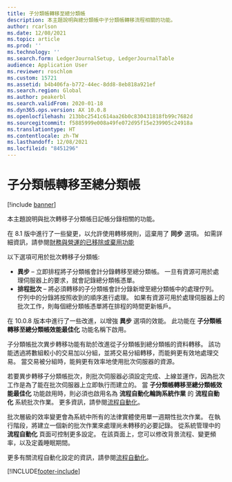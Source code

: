 ```yaml
---
title: 子分類帳轉移至總分類帳
description: 本主題說明與總分類帳中子分類帳轉移流程相關的功能。
author: rcarlson
ms.date: 12/08/2021
ms.topic: article
ms.prod: ''
ms.technology: ''
ms.search.form: LedgerJournalSetup, LedgerJournalTable
audience: Application User
ms.reviewer: roschlom
ms.custom: 15721
ms.assetid: b4b406fa-b772-44ec-8dd8-8eb818a921ef
ms.search.region: Global
ms.author: peakerbl
ms.search.validFrom: 2020-01-18
ms.dyn365.ops.version: AX 10.0.8
ms.openlocfilehash: 213bbc2541c614aa26b0c830431818fb99c7682d
ms.sourcegitcommit: f5885999e008a49fe072d95f15e239905c24918a
ms.translationtype: HT
ms.contentlocale: zh-TW
ms.lasthandoff: 12/08/2021
ms.locfileid: "8451296"
---
```

# <a name="subledger-transfer-to-the-general-ledger"></a>子分類帳轉移至總分類帳

[!include [banner](../includes/banner.md)]

本主題說明與批次轉移子分類帳日記帳分錄相關的功能。

在 8.1 版中進行了一些變更，以允許使用轉移規則，這棄用了 **同步** 選項。 如需詳細資訊，請參閱[財務與營運的已移除或棄用功能](../../fin-ops-core/dev-itpro/migration-upgrade/deprecated-features.md?toc=%2fdynamics365%2ffinance%2ftoc.json#finance-and-operations-81-with-platform-update-20)

以下選項可用於批次轉移子分類帳: 

- **異步** – 立即排程將子分類帳會計分錄轉移至總分類帳。 一旦有資源可用於處理伺服器上的要求，就會記錄總分類帳憑單。
- **排程批次** – 將必須轉移的子分類帳會計分錄新增至總分類帳中的處理佇列。 佇列中的分錄將按照收到的順序進行處理。 如果有資源可用於處理伺服器上的批次工作，則每個總分類帳憑單將在排程的時間更新帳戶。

在 10.0.8 版本中進行了一些改進，以增強 **異步** 選項的效能。 此功能在 **子分類帳轉移至總分類帳效能最佳化** 功能名稱下啟用。

子分類帳批次異步轉移功能有助於改進從子分類帳到總分類帳的資料轉移。 該功能透過將數組較小的交易加以分組，並將交易分組轉移，而能夠更有效地處理交易。 當交易被分組時，能夠更有效率地使用批次伺服器的資源。

若要異步轉移子分類帳批次，則批次伺服器必須設定完成、上線並運作，因為批次工作是為了能在批次伺服器上立即執行而建立的。 當 **子分類帳轉移至總分類帳效能最佳化** 功能啟用時，則必須也啟用名為 **流程自動化輪詢系統作業** 的 **流程自動化** 系統批次作業。 更多資訊，請參閱[流程自動化](../../fin-ops-core/dev-itpro/sysadmin/process-automation.md)。

批次層級的效率變更會為系統中所有的法律實體使用單一週期性批次作業。 在執行階段，將建立一個新的批次作業來處理尚未轉移的必要記錄。 從系統管理中的 **流程自動化** 頁面可控制更多設定。 在該頁面上，您可以修改背景流程、變更頻率，以及定義睡眠期間。

更多有關流程自動化設定的資訊，請參閱[流程自動化](../../fin-ops-core/dev-itpro/sysadmin/process-automation.md)。

[!INCLUDE[footer-include](../../includes/footer-banner.md)]
